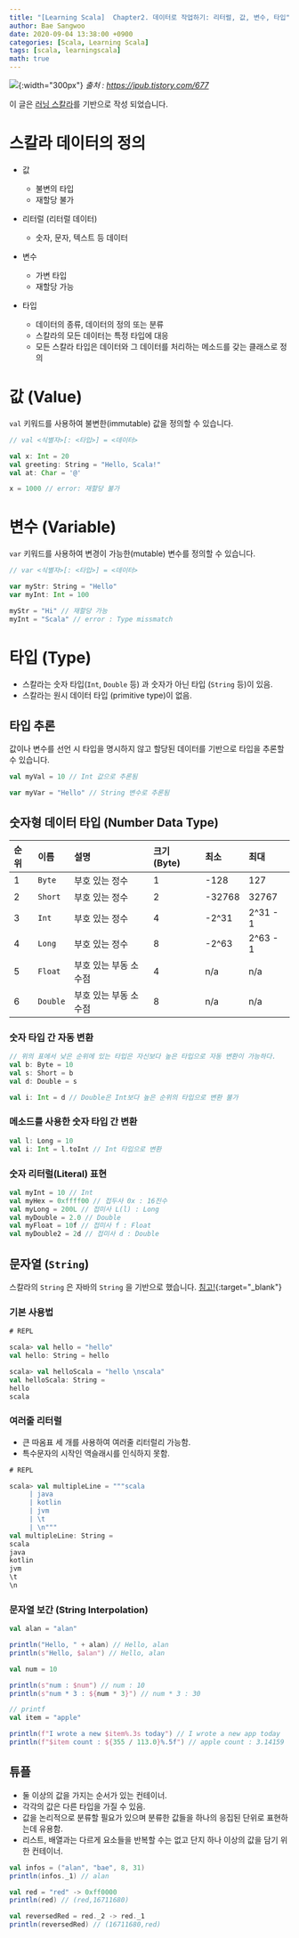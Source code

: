 ```yaml
---
title: "[Learning Scala]  Chapter2. 데이터로 작업하기: 리터럴, 값, 변수, 타입"
author: Bae Sangwoo
date: 2020-09-04 13:38:00 +0900
categories: [Scala, Learning Scala]
tags: [scala, learningscala]
math: true
---
```


![](https://t1.daumcdn.net/cfile/tistory/27742D3D58F710DA32){:width="300px"}
*출처 : https://jpub.tistory.com/677*

이 글은 [러닝 스칼라](https://jpub.tistory.com/677)를 기반으로 작성 되었습니다.


# 스칼라 데이터의 정의

- 값
    - 불변의 타입
    - 재할당 불가

- 리터럴 (리터럴 데이터)
    - 숫자, 문자, 텍스트 등 데이터

- 변수
    - 가변 타입
    - 재할당 가능

- 타입
    - 데이터의 종류, 데이터의 정의 또는 분류
    - 스칼라의 모든 데이터는 특정 타입에 대응
    - 모든 스칼라 타입은 데이터와 그 데이터를 처리하는 메소드를 갖는 클래스로 정의


# 값 (Value)

`val` 키워드를 사용하여 불변한(immutable) 값을 정의할 수 있습니다.

```scala
// val <식별자>[: <타입>] = <데이터>

val x: Int = 20
val greeting: String = "Hello, Scala!"
val at: Char = '@'

x = 1000 // error: 재할당 불가
```


# 변수 (Variable)

`var` 키워드를 사용하여 변경이 가능한(mutable) 변수를 정의할 수 있습니다.

```scala
// var <식별자>[: <타입>] = <데이터>

var myStr: String = "Hello"
var myInt: Int = 100

myStr = "Hi" // 재할당 가능
myInt = "Scala" // error : Type missmatch
```


# 타입 (Type)

- 스칼라는 숫자 타입(`Int`, `Double` 등) 과 숫자가 아닌 타입 (`String` 등)이 있음.
- 스칼라는 원시 데이터 타입 (primitive type)이 없음.

## 타입 추론

값이나 변수를 선언 시 타입을 명시하지 않고 할당된 데이터를 기반으로 타입을 추론할 수 있습니다.

```scala
val myVal = 10 // Int 값으로 추론됨

var myVar = "Hello" // String 변수로 추론됨
```

## 숫자형 데이터 타입 (Number Data Type)

|순위 |이름 |설명 |크기 (Byte)  |최소 |최대|
|:---|:---|:---|:---|:---|:---|
|1	|`Byte`	|부호 있는 정수	|1	|-128	|127|
|2	|`Short`	|부호 있는 정수	|2	|-32768	|32767|
|3	|`Int`	|부호 있는 정수	|4	|-2^31	|2^31 - 1|
|4	|`Long`	|부호 있는 정수	|8	|-2^63	|2^63 - 1|
|5	|`Float`	|부호 있는 부동 소수점	|4	|n/a	|n/a|
|6	|`Double`	|부호 있는 부동 소수점	|8	|n/a	|n/a|

### 숫자 타입 간 자동 변환

```scala
// 위의 표에서 낮은 순위에 있는 타입은 자신보다 높은 타입으로 자동 변환이 가능하다. 
val b: Byte = 10
val s: Short = b 
val d: Double = s 

val i: Int = d // Double은 Int보다 높은 순위의 타입으로 변환 불가
```

### 메소드를 사용한 숫자 타입 간 변환

```scala
val l: Long = 10
val i: Int = l.toInt // Int 타입으로 변환
```

### 숫자 리터럴(Literal) 표현

```scala
val myInt = 10 // Int
val myHex = 0xffff00 // 접두사 0x : 16진수
val myLong = 200L // 접미사 L(l) : Long
val myDouble = 2.0 // Double
val myFloat = 10f // 접미사 f : Float
val myDouble2 = 2d // 접미사 d : Double
```


## 문자열 (`String`)

스칼라의 `String` 은 자바의 `String` 을 기반으로 했습니다. [침고!](https://github.com/scala/scala/blob/2.13.x/src/library/scala/Predef.scala#L147){:target="_blank"}

### 기본 사용법

```scala
# REPL

scala> val hello = "hello"
val hello: String = hello

scala> val helloScala = "hello \nscala"
val helloScala: String =
hello
scala
```

### 여러줄 리터럴

- 큰 따옴표 세 개를 사용하여 여러줄 리터럴리 가능함.
- 특수문자의 시작인 역슬래시를 인식하지 못함.

```scala
# REPL

scala> val multipleLine = """scala
     | java
     | kotlin
     | jvm
     | \t
     | \n"""
val multipleLine: String =
scala
java
kotlin
jvm
\t
\n
```

### 문자열 보간 (String Interpolation)

```scala
val alan = "alan"

println("Hello, " + alan) // Hello, alan
println(s"Hello, $alan") // Hello, alan

val num = 10

println(s"num : $num") // num : 10
println(s"num * 3 : ${num * 3}") // num * 3 : 30

// printf
val item = "apple"

println(f"I wrote a new $item%.3s today") // I wrote a new app today
println(f"$item count : ${355 / 113.0}%.5f") // apple count : 3.14159
```

## 튜플

- 둘 이상의 값을 가지는 순서가 있는 컨테이너.
- 각각의 값은 다른 타입을 가질 수 있음.
- 값을 논리적으로 분류할 필요가 있으며 분류한 값들을 하나의 응집된 단위로 표현하는데 유용함.
- 리스트, 배열과는 다르게 요소들을 반복할 수는 없고 단지 하나 이상의 값을 담기 위한 컨테이너.

```scala
val infos = ("alan", "bae", 8, 31)
println(infos._1) // alan

val red = "red" -> 0xff0000
println(red) // (red,16711680)

val reversedRed = red._2 -> red._1
println(reversedRed) // (16711680,red)
```
